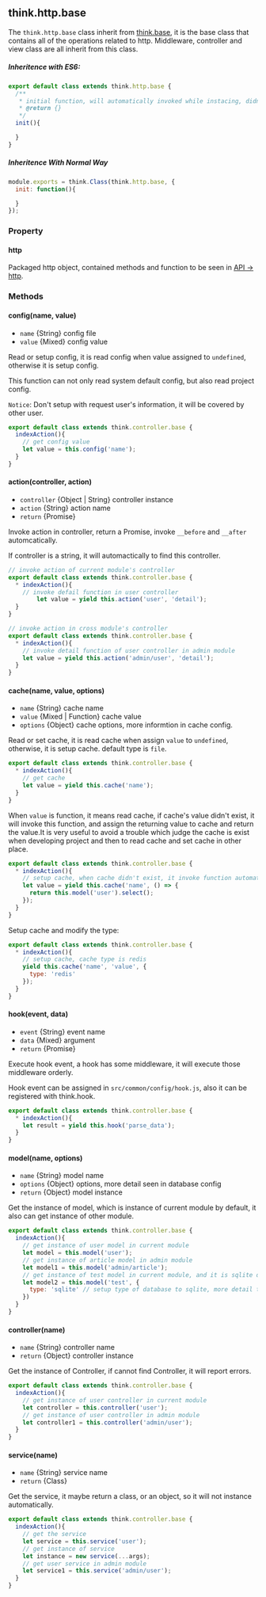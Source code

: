 ## think.http.base

The `think.http.base` class inherit from [think.base](./api_think_base.html), it is the base class that contains all of the operations related to http. Middleware, controller and view class are all inherit from this class.

##### Inheritence with ES6:

```js
export default class extends think.http.base {
  /**
   * initial function, will automatically invoked while instacing, didn't need constructor.
   * @return {} 
   */
  init(){

  }
}
```

##### Inheritence With Normal Way

```js
module.exports = think.Class(think.http.base, {
  init: function(){

  }
});
```

### Property

#### http

Packaged http object, contained methods and function to be seen in [API -> http](./api_http.html).

### Methods

#### config(name, value)

* `name` {String} config file
* `value` {Mixed} config value

Read or setup config, it is read config when value assigned to `undefined`, otherwise it is setup config.

This function can not only read system default config, but also read project config.

`Notice`: Don't setup with request user's information, it will be covered by other user.

```js
export default class extends think.controller.base {
  indexAction(){
    // get config value
    let value = this.config('name');
  }
}
```

#### action(controller, action)

* `controller` {Object | String} controller instance
* `action` {String} action name
* `return` {Promise} 

Invoke action in controller, return a Promise, invoke `__before` and `__after` automcatically.

If controller is a string, it will automactically to find this controller.

```js
// invoke action of current module's controller
export default class extends think.controller.base {
  * indexAction(){
    // invoke defail function in user controller
        let value = yield this.action('user', 'detail');
  }
}
```

```js
// invoke action in cross module's controller
export default class extends think.controller.base {
  * indexAction(){
    // invoke detail function of user controller in admin module
    let value = yield this.action('admin/user', 'detail');
  }
}
```

#### cache(name, value, options)

* `name` {String} cache name
* `value` {Mixed | Function} cache value
* `options` {Object} cache options, more informtion in cache config.

Read or set cache, it is read cache when assign `value` to `undefined`, otherwise, it is setup cache. default type is `file`.

```js
export default class extends think.controller.base {
  * indexAction(){
    // get cache
    let value = yield this.cache('name');
  }
}
```

When `value` is function, it means read cache, if cache's value didn't exist, it will invoke this function, and assign the returning value to cache and return the value.It is very useful to avoid a trouble which judge the cache is exist when developing project and then to read cache and set cache in other place.

```js
export default class extends think.controller.base {
  * indexAction(){
    // setup cache, when cache didn't exist, it invoke function automatically, and set cache at the same time
    let value = yield this.cache('name', () => {
      return this.model('user').select();
    });
  }
}
```

Setup cache and modify the type:

```js
export default class extends think.controller.base {
  * indexAction(){
    // setup cache, cache type is redis
    yield this.cache('name', 'value', {
      type: 'redis'
    });
  }
}
```


#### hook(event, data)

* `event` {String} event name
* `data` {Mixed} argument
* `return` {Promise}

Execute hook event, a hook has some middleware, it will execute those middleware orderly.

Hook event can be assigned in `src/common/config/hook.js`, also it can be registered with think.hook.

```js
export default class extends think.controller.base {
  * indexAction(){
    let result = yield this.hook('parse_data');
  }
}
```

#### model(name, options)

* `name` {String} model name
* `options` {Object} options, more detail seen in database config
* `return` {Object} model instance

Get the instance of model, which is instance of current module by default, it also can get instance of other module.

```js
export default class extends think.controller.base {
  indexAction(){
    // get instance of user model in current module
    let model = this.model('user');
    // get instance of article model in admin module
    let model1 = this.model('admin/article');
    // get instance of test model in current module, and it is sqlite database
    let model2 = this.model('test', {
      type: 'sqlite' // setup type of database to sqlite, more detail to see in database config
    })
  }
}

```

#### controller(name)

* `name` {String} controller name
* `return` {Object} controller instance

Get the instance of Controller, if cannot find Controller, it will report errors.

```js
export default class extends think.controller.base {
  indexAction(){
    // get instance of user controller in current module
    let controller = this.controller('user');
    // get instance of user controller in admin module
    let controller1 = this.controller('admin/user');
  }
}
```


#### service(name)

* `name` {String} service name
* `return` {Class} 

Get the service, it maybe return a class, or an object, so it will not instance automatically.

```js
export default class extends think.controller.base {
  indexAction(){
    // get the service
    let service = this.service('user');
    // get instance of service
    let instance = new service(...args);
    // get user service in admin module
    let service1 = this.service('admin/user');
  }
}
```


